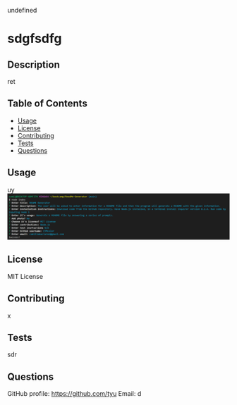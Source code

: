 undefined
# sdgfsdfg

## Description
ret

## Table of Contents
- [Usage](#usage)
- [License](#license)
- [Contributing](#contributing)
- [Tests](#tests)
- [Questions](#questions)

## Usage
uy 
![screenshot](./assets/images/screenshot.png)

## License
MIT License

## Contributing
x

## Tests
sdr

## Questions
GitHub profile: https://github.com/tyu
Email: d
